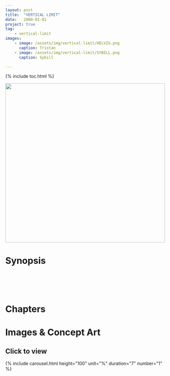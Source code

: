 ```yaml
---
layout: post
title:  "VERTICAL LIMIT"
date:   2000-01-01
project: true
tag:
    - vertical-limit
images: 
    - image: /assets/img/vertical-limit/HELVIG.png
      caption: Tristan
    - image: /assets/img/vertical-limit/SYBILL.png
      caption: Sybill

---
```

{% include toc.html %}

<img width="500vw" src="{{ site.url }}/assets/img/vertical-limit/LOGO.png"/>



# Synopsis

<h2>

<br/><br/>

</h2>



# Chapters

# Images & Concept Art
<h2>Click to view</h2>

{% include carousel.html height="100" unit="%" duration="7" number="1" %}

